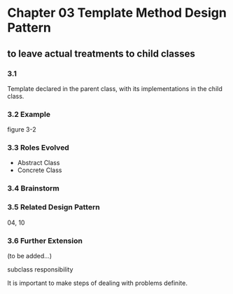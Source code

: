 # Chapter 03 Template Method Design Pattern

## to leave actual treatments to child classes

### 3.1

Template declared in the parent class, with its implementations in the child class.

### 3.2 Example

figure 3-2

### 3.3 Roles Evolved

<ul>
    <li>Abstract Class</li>
    <li>Concrete Class</li>
</ul>

### 3.4 Brainstorm

### 3.5 Related Design Pattern

04, 10

### 3.6 Further Extension

(to be added...)

subclass responsibility

It is important to make steps of dealing with problems definite.